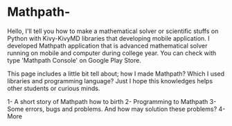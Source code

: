 # Mathpath-
Hello, I'll tell you how to make a mathematical solver or scientific stuffs on Python with Kivy-KivyMD libraries that developing mobile application.
I developed Mathpath application that is advanced mathematical solver running on mobile and computer during college year. You can check with type 'Mathpath Console' on Google Play Store.

This page includes a little bit tell about; how I made Mathpath? Which I used libraries and programming language? Just I hope this knowledges helps other students or curious minds.

<CONTENT>
  1- A short story of Mathpath how to birth
  2- Programming to Mathpath
  3- Some errors, bugs and problems. And how may solution these problems?
  4- More
 
 
